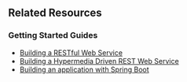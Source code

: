 ## Related Resources

### Getting Started Guides

* [Building a RESTful Web Service][gs-rest-service]
* [Building a Hypermedia Driven REST Web Service][gs-rest-hateoas]
* [Building an application with Spring Boot][gs-spring-boot]

[gs-rest-service]: /guides/gs/rest-service/
[gs-rest-hateoas]: /guides/gs/rest-hateoas/
[gs-spring-boot]: /guides/gs/spring-boot